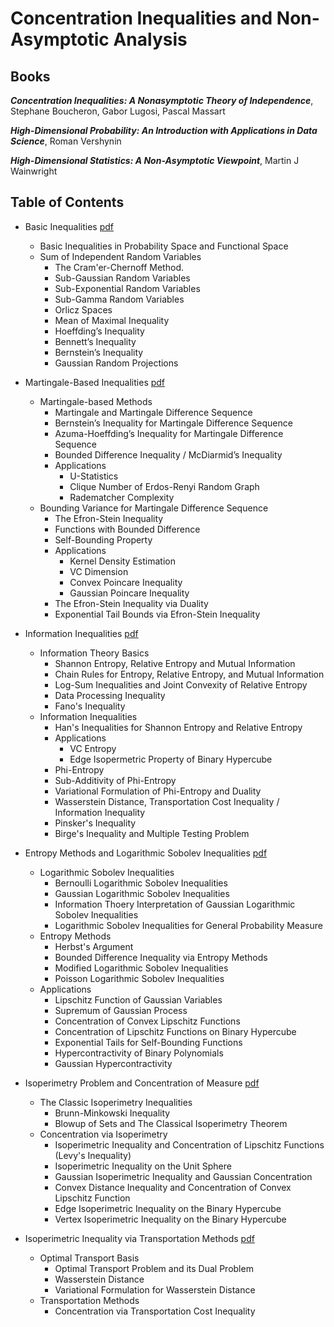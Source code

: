 # Concentration Inequalities and Non-Asymptotic Analysis

## Books

***Concentration Inequalities: A Nonasymptotic Theory of Independence***, Stephane Boucheron, Gabor Lugosi, Pascal Massart

***High-Dimensional Probability: An Introduction with Applications in Data Science***, Roman Vershynin

***High-Dimensional Statistics: A Non-Asymptotic Viewpoint***, Martin J Wainwright

## Table of Contents

- Basic Inequalities  [pdf](./Ineq_1_Basic_Inequality.pdf)
  	- Basic Inequalities in Probability Space and Functional Space
	- Sum of Independent Random Variables
		- The Cram\'er-Chernoff Method.
		- Sub-Gaussian Random Variables
		- Sub-Exponential Random Variables
		- Sub-Gamma Random Variables
		- Orlicz Spaces
		- Mean of Maximal Inequality
		- Hoeffding’s Inequality
		- Bennett’s Inequality
		- Bernstein’s Inequality
		- Gaussian Random Projections

- Martingale-Based Inequalities [pdf](./Ineq_2_Martingale_Methods.pdf)
	- Martingale-based Methods
		- Martingale and Martingale Difference Sequence
		- Bernstein’s Inequality for Martingale Difference Sequence
		- Azuma-Hoeffding’s Inequality for Martingale Difference Sequence
		- Bounded Difference Inequality / McDiarmid’s Inequality
		- Applications
			- U-Statistics
			- Clique Number of Erdos-Renyi Random Graph
			- Radematcher Complexity
	- Bounding Variance for Martingale Difference Sequence
		- The Efron-Stein Inequality
		- Functions with Bounded Difference
		- Self-Bounding Property
		- Applications
			- Kernel Density Estimation
			- VC Dimension
			- Convex Poincare Inequality 
			- Gaussian Poincare Inequality
		- The Efron-Stein Inequality via Duality
		- Exponential Tail Bounds via Efron-Stein Inequality

- Information Inequalities [pdf](./Ineq_3_Information_Inequality.pdf)
	- Information Theory Basics
		- Shannon Entropy, Relative Entropy and Mutual Information
		- Chain Rules for Entropy, Relative Entropy, and Mutual Information
		- Log-Sum Inequalities and Joint Convexity of Relative Entropy
		- Data Processing Inequality
		- Fano's Inequality
	- Information Inequalities
		- Han's Inequalities for Shannon Entropy and Relative Entropy
		- Applications
			- VC Entropy
			- Edge Isopermetric Property of Binary Hypercube 
		- Phi-Entropy
		- Sub-Additivity of Phi-Entropy
		- Variational Formulation of Phi-Entropy and Duality
		- Wasserstein Distance, Transportation Cost Inequality / Information Inequality
		- Pinsker's Inequality
		- Birge's Inequality and Multiple Testing Problem

- Entropy Methods and Logarithmic Sobolev Inequalities [pdf](./Ineq_4_Entropy_Methods.pdf)
	- Logarithmic Sobolev Inequalities
		- Bernoulli Logarithmic Sobolev Inequalities
		- Gaussian Logarithmic Sobolev Inequalities
		- Information Thoery Interpretation of Gaussian Logarithmic Sobolev Inequalities
		- Logarithmic Sobolev Inequalities for General Probability Measure
	- Entropy Methods
		- Herbst's Argument
		- Bounded Difference Inequality via Entropy Methods
		- Modified Logarithmic Sobolev Inequalities
		- Poisson Logarithmic Sobolev Inequalities
	- Applications
		- Lipschitz Function of Gaussian Variables
		- Supremum of Gaussian Process
		- Concentration of Convex Lipschitz Functions
		- Concentration of Lipschitz Functions on Binary Hypercube 
		- Exponential Tails for Self-Bounding Functions
		- Hypercontractivity of Binary Polynomials
		- Gaussian Hypercontractivity

- Isoperimetry Problem and Concentration of Measure [pdf](./Ineq_5_Concentration_Isoperimetry.pdf)
	- The Classic Isoperimetry Inequalities
		- Brunn-Minkowski Inequality
		- Blowup of Sets and The Classical Isoperimetry Theorem
	- Concentration via Isoperimetry
		- Isoperimetric Inequality and Concentration of Lipschitz Functions (Levy's Inequality)
		- Isoperimetric Inequality on the Unit Sphere 
		- Gaussian Isoperimetric Inequality and Gaussian Concentration
		- Convex Distance Inequality and Concentration of Convex Lipschitz Function
		- Edge Isoperimetric Inequality on the Binary Hypercube
		- Vertex Isoperimetric Inequality on the Binary Hypercube
		
- Isoperimetric Inequality via Transportation Methods [pdf](./Ineq_6_Optimal_Transport_Concentration.pdf)
	- Optimal Transport Basis
		- Optimal Transport Problem and its Dual Problem
		- Wasserstein Distance
		- Variational Formulation for Wasserstein Distance
	- Transportation Methods
		- Concentration via Transportation Cost Inequality


